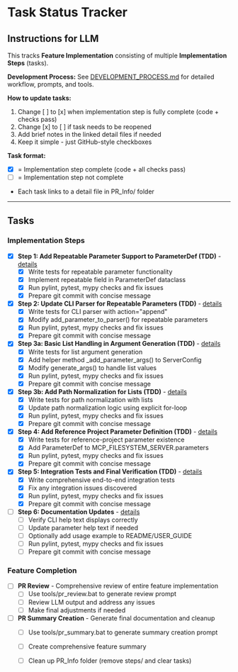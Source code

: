 # Task Status Tracker

## Instructions for LLM

This tracks **Feature Implementation** consisting of multiple **Implementation Steps** (tasks).

**Development Process:** See [DEVELOPMENT_PROCESS.md](./DEVELOPMENT_PROCESS.md) for detailed workflow, prompts, and tools.

**How to update tasks:**
1. Change [ ] to [x] when implementation step is fully complete (code + checks pass)
2. Change [x] to [ ] if task needs to be reopened
3. Add brief notes in the linked detail files if needed
4. Keep it simple - just GitHub-style checkboxes

**Task format:**
- [x] = Implementation step complete (code + all checks pass)
- [ ] = Implementation step not complete
- Each task links to a detail file in PR_Info/ folder

---

## Tasks

### Implementation Steps

- [x] **Step 1: Add Repeatable Parameter Support to ParameterDef (TDD)** - [details](./steps/step_1.md)
  - [x] Write tests for repeatable parameter functionality
  - [x] Implement repeatable field in ParameterDef dataclass
  - [x] Run pylint, pytest, mypy checks and fix issues
  - [x] Prepare git commit with concise message

- [x] **Step 2: Update CLI Parser for Repeatable Parameters (TDD)** - [details](./steps/step_2.md)
  - [x] Write tests for CLI parser with action="append"
  - [x] Modify add_parameter_to_parser() for repeatable parameters
  - [x] Run pylint, pytest, mypy checks and fix issues
  - [x] Prepare git commit with concise message

- [x] **Step 3a: Basic List Handling in Argument Generation (TDD)** - [details](./steps/step_3a.md)
  - [x] Write tests for list argument generation
  - [x] Add helper method _add_parameter_args() to ServerConfig
  - [x] Modify generate_args() to handle list values
  - [x] Run pylint, pytest, mypy checks and fix issues
  - [x] Prepare git commit with concise message

- [x] **Step 3b: Add Path Normalization for Lists (TDD)** - [details](./steps/step_3b.md)
  - [x] Write tests for path normalization with lists
  - [x] Update path normalization logic using explicit for-loop
  - [x] Run pylint, pytest, mypy checks and fix issues
  - [x] Prepare git commit with concise message

- [x] **Step 4: Add Reference Project Parameter Definition (TDD)** - [details](./steps/step_4.md)
  - [x] Write tests for reference-project parameter existence
  - [x] Add ParameterDef to MCP_FILESYSTEM_SERVER.parameters
  - [x] Run pylint, pytest, mypy checks and fix issues
  - [x] Prepare git commit with concise message

- [x] **Step 5: Integration Tests and Final Verification (TDD)** - [details](./steps/step_5.md)
  - [x] Write comprehensive end-to-end integration tests
  - [x] Fix any integration issues discovered
  - [x] Run pylint, pytest, mypy checks and fix issues
  - [x] Prepare git commit with concise message

- [ ] **Step 6: Documentation Updates** - [details](./steps/step_6.md)
  - [ ] Verify CLI help text displays correctly
  - [ ] Update parameter help text if needed
  - [ ] Optionally add usage example to README/USER_GUIDE
  - [ ] Run pylint, pytest, mypy checks and fix issues
  - [ ] Prepare git commit with concise message

### Feature Completion

- [ ] **PR Review** - Comprehensive review of entire feature implementation
  - [ ] Use tools/pr_review.bat to generate review prompt
  - [ ] Review LLM output and address any issues
  - [ ] Make final adjustments if needed

- [ ] **PR Summary Creation** - Generate final documentation and cleanup
  - [ ] Use tools/pr_summary.bat to generate summary creation prompt
  - [ ] Create comprehensive feature summary
  - [ ] Clean up PR_Info folder (remove steps/ and clear tasks)

